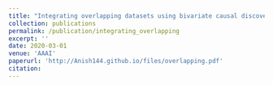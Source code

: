 ```yaml
---
title: "Integrating overlapping datasets using bivariate causal discovery"
collection: publications
permalink: /publication/integrating_overlapping
excerpt: ''
date: 2020-03-01
venue: 'AAAI'
paperurl: 'http://Anish144.github.io/files/overlapping.pdf'
citation:
---
```

